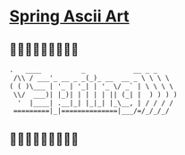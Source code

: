 <h1><u>Spring Ascii Art</u></h1>

<h2>🌱🦋🌷🌱🦋🌷🌱🦋🌷</h1>

```html
.   ____          _            __ _ _
 /\\ / ___'_ __ _ _(_)_ __  __ _ \ \ \ \
( ( )\___ | '_ | '_| | '_ \/ _` | \ \ \ \
 \\/  ___)| |_)| | | | | || (_| |  ) ) ) )
  '  |____| .__|_| |_|_| |_\__, | / / / /
 =========|_|==============|___/=/_/_/_/
 ```
 
<h2>🌱🦋🌷🌱🦋🌷🌱🦋🌷</h1>
